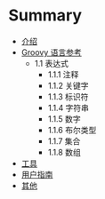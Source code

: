 # Summary

* [介绍](README.md)
* [Groovy 语言参考](chapter1/README.md)
   * 1.1 表达式
       * 1.1.1 注释
       * 1.1.2 关键字
       * 1.1.3 标识符
       * 1.1.4 字符串
       * 1.1.5 数字
       * 1.1.6 布尔类型
       * 1.1.7 集合
       * 1.1.8 数组
* [工具](chapter2/README.md)
* [用户指南](chapter3/README.md)
* [其他](chapter4/README.md)

